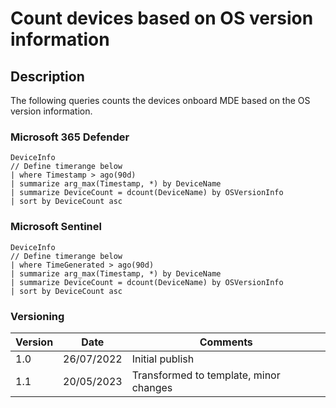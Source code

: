 # Count devices based on OS version information

## Description

The following queries counts the devices onboard MDE based on the OS version information.

### Microsoft 365 Defender
```
DeviceInfo
// Define timerange below
| where Timestamp > ago(90d)
| summarize arg_max(Timestamp, *) by DeviceName
| summarize DeviceCount = dcount(DeviceName) by OSVersionInfo
| sort by DeviceCount asc 
```
### Microsoft Sentinel
```
DeviceInfo
// Define timerange below
| where TimeGenerated > ago(90d)
| summarize arg_max(Timestamp, *) by DeviceName
| summarize DeviceCount = dcount(DeviceName) by OSVersionInfo
| sort by DeviceCount asc 
```

### Versioning
| Version       | Date          | Comments                               |
| ------------- |---------------| ---------------------------------------|
| 1.0           | 26/07/2022    | Initial publish                        |
| 1.1           | 20/05/2023    | Transformed to template, minor changes |

